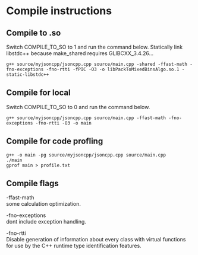 # Compile instructions

## Compile to .so
Switch COMPILE_TO_SO to 1 and run the command below.
Statically link libstdc++ because make_shared requires GLIBCXX_3.4.26...

    g++ source/myjsoncpp/jsoncpp.cpp source/main.cpp -shared -ffast-math -fno-exceptions -fno-rtti -fPIC -O3 -o libPackToMixedBinsAlgo.so.1 -static-libstdc++

## Compile for local
Switch COMPILE_TO_SO to 0 and run the command below.

    g++ source/myjsoncpp/jsoncpp.cpp source/main.cpp -ffast-math -fno-exceptions -fno-rtti -O3 -o main

## Compile for code profling
    g++ -o main -pg source/myjsoncpp/jsoncpp.cpp source/main.cpp
    ./main
    gprof main > profile.txt


## Compile flags
-ffast-math  
some calculation optimization.

-fno-exceptions  
dont include exception handling.

-fno-rtti  
Disable generation of information about every class with virtual functions for use by the C++ runtime type identification features.
